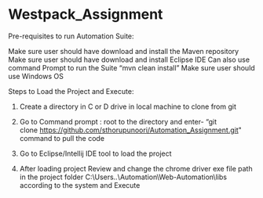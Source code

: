 # Westpack_Assignment


Pre-requisites to run Automation Suite:

Make sure user should have download and install the Maven repository
Make sure user should have download and install Eclipse IDE
Can also use command Prompt to run the Suite “mvn clean install”
Make sure user should use Windows OS


Steps to Load the Project and Execute:

1. Create a directory in C or D drive in local machine to clone from git

2. Go to Command prompt : root to the directory and enter- “git clone https://github.com/sthorupunoori/Automation_Assignment.git" command to pull the code

3. Go to Eclipse/Intellij IDE tool to load the project

4. After loading project Review and change the chrome driver exe file path in the project folder C:\Users\..\Automation\Web-Automation\libs according to the system and Execute
